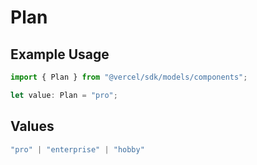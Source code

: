 # Plan

## Example Usage

```typescript
import { Plan } from "@vercel/sdk/models/components";

let value: Plan = "pro";
```

## Values

```typescript
"pro" | "enterprise" | "hobby"
```